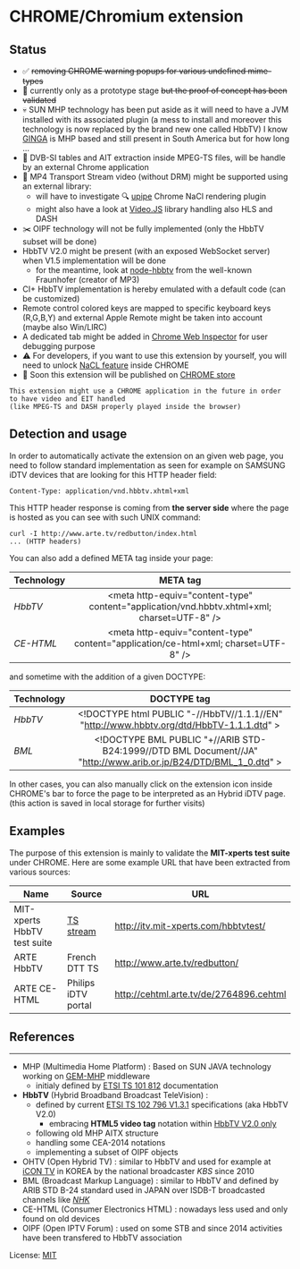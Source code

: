# CHROME/Chromium extension

## Status

- :white_check_mark: ~~removing CHROME warning popups for various undefined mime-types~~
- :construction: currently only as a prototype stage ~~but the proof of concept has been validated~~
- :skull: SUN MHP technology has been put aside as it will need to have a JVM installed with its associated plugin
  (a mess to install and moreover this technology is now replaced by the brand new one called HbbTV)
  I know [GINGA](https://en.wikipedia.org/wiki/Ginga_(middleware)) is MHP based and still present in South America but for how long ...
- :satellite: DVB-SI tables and AIT extraction inside MPEG-TS files, will be handle by an external Chrome application
- :vhs: MP4 Transport Stream video (without DRM) might be supported using an external library:
  * will have to investigate :mag:  [upipe](https://github.com/cmassiot/upipe/tree/master/examples/chrome/player_chrome) Chrome NaCl rendering plugin
  * might also have a look at [Video.JS](https://github.com/videojs/video.js) library handling also HLS and DASH
- :scissors: OIPF technology will not be fully implemented (only the HbbTV subset will be done)
- HbbTV V2.0 might be present (with an exposed WebSocket server) when V1.5 implementation will be done
  * for the meantime, look at [node-hbbtv](https://github.com/fraunhoferfokus/node-hbbtv) from the well-known Fraunhofer (creator of MP3)
- CI+ HbbTV implementation is hereby emulated with a default code (can be customized)
- Remote control colored keys are mapped to specific keyboard keys (R,G,B,Y) and external Apple Remote might be taken into account (maybe also Win/LIRC)
- A dedicated tab might be added in [Chrome Web Inspector](https://developer.chrome.com/devtools) for user debugging purpose
- :warning: For developers, if you want to use this extension by yourself, you will need to unlock [NaCL feature](https://developer.chrome.com/native-client/devguide/devcycle/running#requirements) inside CHROME
- :calendar: Soon this extension will be published on [CHROME store](https://chrome.google.com/webstore/category/extensions)

```
This extension might use a CHROME application in the future in order to have video and EIT handled
(like MPEG-TS and DASH properly played inside the browser)
```

## Detection and usage

In order to automatically activate the extension on an given web page, you need to follow
standard implementation as seen for example on SAMSUNG iDTV devices that are looking for
this HTTP header field:
```
Content-Type: application/vnd.hbbtv.xhtml+xml
```
This HTTP header response is coming from **the server side** where the page is hosted as you can see with such UNIX command:
```
curl -I http://www.arte.tv/redbutton/index.html
... (HTTP headers)
```

You can also add a defined META tag inside your page:

| Technology    | META tag |
| ------------- |:----------------:|
| *HbbTV*       | &lt;meta http-equiv="content-type" content="application/vnd.hbbtv.xhtml+xml; charset=UTF-8" /&gt; |
| *CE-HTML*     | &lt;meta http-equiv="content-type" content="application/ce-html+xml; charset=UTF-8" /&gt; |

and sometime with the addition of a given DOCTYPE:

| Technology    | DOCTYPE tag |
| ------------- |:------------------:|
| *HbbTV*       | &lt;!DOCTYPE html PUBLIC "-//HbbTV//1.1.1//EN" "http://www.hbbtv.org/dtd/HbbTV-1.1.1.dtd" &gt; |
| *BML*         | &lt;!DOCTYPE BML PUBLIC "+//ARIB STD-B24:1999//DTD BML Document//JA" "http://www.arib.or.jp/B24/DTD/BML_1_0.dtd" &gt; |

In other cases, you can also manually click on the extension icon inside CHROME's bar to force the page to be interpreted as an Hybrid iDTV page. (this action is saved in local storage for further visits)

## Examples

The purpose of this extension is mainly to validate the **MIT-xperts test suite** under CHROME.
Here are some example URL that have been extracted from various sources:

| Name          | Source | URL |
| ------------- | ------ |---- |
| MIT-xperts HbbTV test suite | [TS stream](https://github.com/mitxp/HbbTV-Testsuite/wiki) | http://itv.mit-xperts.com/hbbtvtest/ |
| ARTE HbbTV    | French DTT TS | http://www.arte.tv/redbutton/ |
| ARTE CE-HTML  | Philips iDTV portal | http://cehtml.arte.tv/de/2764896.cehtml |

## References
---
- MHP (Multimedia Home Platform) : Based on SUN JAVA technology working on [GEM-MHP](https://en.wikipedia.org/wiki/Globally_Executable_MHP) middleware
  * initialy defined by [ETSI TS 101 812](http://www.etsi.org/deliver/etsi_ts/101800_101899/101812/01.02.01_60/ts_101812v010201p.pdf) documentation
- **HbbTV** (Hybrid Broadband Broadcast TeleVision) :
  * defined by current [ETSI TS 102 796 V1.3.1](http://www.etsi.org/deliver/etsi_ts/102700_102799/102796/01.03.01_60/ts_102796v010301p.pdf) specifications (aka HbbTV V2.0)
    * embracing **HTML5 video tag** notation within [HbbTV V2.0 only](https://www.hbbtv.org/resource-library/#specifications)
  * following old MHP AITX structure
  * handling some CEA-2014 notations
  * implementing a subset of OIPF objects
- OHTV (Open Hybrid TV) : similar to HbbTV and used for example at [iCON TV](http://able.kbs.co.kr/enter/tal_view.php?mseq=16&pcg=&pgseq=&no=270211) in KOREA by the national broadcaster *KBS* since 2010
- BML (Broadcast Markup Language) : similar to HbbTV and defined by ARIB STD B-24 standard used in JAPAN over ISDB-T broadcasted channels like [*NHK*](https://www.nhk.or.jp/strl/publica/bt/en/fe0003-1.html)
- CE-HTML (Consumer Electronics HTML) : nowadays less used and only found on old devices
- OIPF (Open IPTV Forum) : used on some STB and since 2014 activities have been transfered to HbbTV association

 License: [MIT](<http://opensource.org/licenses/MIT>)
